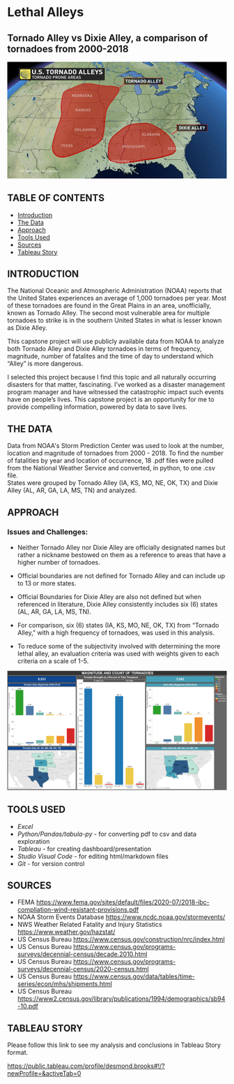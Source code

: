 # Lethal Alleys
## Tornado Alley vs Dixie Alley, a comparison of tornadoes from 2000-2018

![alley](png/map_TA_DA.jpg)

## TABLE OF CONTENTS
* [Introduction](#introduction)
* [The Data](#the-data)
* [Approach](#approach)
* [Tools Used](#tools-used)
* [Sources](#sources)
* [Tableau Story](#tableau-story)

## INTRODUCTION

The National Oceanic and Atmospheric Administration (NOAA) reports that the United States experiences an average of 1,000 tornadoes per year.  Most of these tornadoes are found in the Great Plains in an area, unofficially, known as Tornado Alley. The second most vulnerable area for multiple tornadoes to strike is in the southern United States in what is lesser known as Dixie Alley.  

This capstone project will use publicly available data from NOAA to analyze both Tornado Alley and Dixie Alley tornadoes in terms of frequency, magnitude, number of fatalites and the time of day to understand which “Alley” is more dangerous.

I selected this project because I find this topic and all naturally occurring disasters for that matter, fascinating. I’ve worked as a disaster management program manager and have witnessed the catastrophic impact such events have on people’s lives. This capstone project is an opportunity for me to provide compelling information, powered by data to save lives.

## THE DATA

Data from NOAA's Storm Prediction Center was used to look at the number, location and magnitude of tornadoes from 2000 - 2018.
To find the number of fatalities by year and location of occurrence, 18 .pdf files were pulled from the National Weather Service and converted, in python, to one .csv file.  
States were grouped by Tornado Alley (IA, KS, MO, NE, OK, TX) and Dixie Alley (AL, AR, GA, LA, MS, TN) and analyzed.

## APPROACH

### Issues and Challenges:

* Neither Tornado Alley nor Dixie Alley are officially designated names but rather a nickname bestowed on them as a reference to areas that have a higher number of tornadoes.

* Official boundaries are not defined for Tornado Alley and can include up to 13 or more states.

* Official Boundaries for Dixie Alley are also not defined but when referenced in literature, Dixie Alley consistently includes six (6) states  (AL, AR, GA, LA, MS, TN).

* For comparison, six (6) states  (IA, KS, MO, NE, OK, TX) from “Tornado Alley,” with a high frequency of tornadoes, was used in this analysis.

* To reduce some of the subjectivity involved with determining the more lethal alley, an evaluation criteria was used with weights given to each criteria on a scale of 1-5.

![lethal_alleys](png/magandcount.png)

## TOOLS USED
* *Excel*
* *Python/Pandas/tabula-py* - for converting pdf to csv and data exploration
* *Tableau* - for creating dashboard/presentation
* *Studio Visual Code* - for editing html/markdown files
* *Git* - for version control


## SOURCES
* FEMA  https://www.fema.gov/sites/default/files/2020-07/2018-ibc-compliation-wind-resistant-provisions.pdf 
* NOAA Storm Events Database https://www.ncdc.noaa.gov/stormevents/
* NWS Weather Related Fatality and Injury Statistics https://www.weather.gov/hazstat/ 
* US Census Bureau https://www.census.gov/construction/nrc/index.html 
* US Census Bureau https://www.census.gov/programs-surveys/decennial-census/decade.2010.html 
* US Census Bureau https://www.census.gov/programs-surveys/decennial-census/2020-census.html 
* US Census Bureau https://www.census.gov/data/tables/time-series/econ/mhs/shipments.html 
* US Census Bureau https://www2.census.gov/library/publications/1994/demographics/sb94-10.pdf

## TABLEAU STORY

Please follow this link to see my analysis and conclusions in Tableau Story format.

https://public.tableau.com/profile/desmond.brooks#!/?newProfile=&activeTab=0

